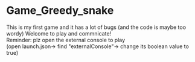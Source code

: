 # Game_Greedy_snake
This is my first game and it has a lot of bugs (and the code is maybe too wordy) Welcome to play and commnicate!  
Reminder: plz open the external console to play  
(open launch.json-> find "externalConsole"-> change its boolean value to true)